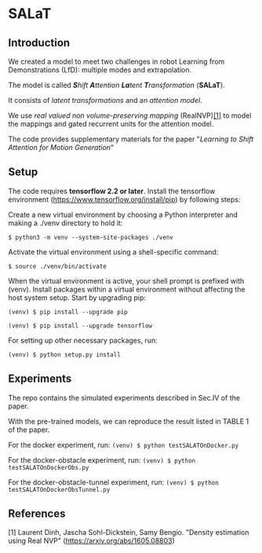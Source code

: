 # SALaT

## Introduction
We created a model to meet two challenges in robot Learning from Demonstrations (LfD): multiple modes and extrapolation.

The model is called _**S**hift **A**ttention **La**tent **T**ransformation_ (**SALaT**). 

It consists of _latent transformations_ and an _attention model_. 

We use _real valued non volume-preserving mapping_ (RealNVP)[[1]](#1) to model the mappings and gated recurrent units for the attention model.

The code provides supplementary materials for the paper "_Learning to Shift Attention for Motion Generation_"

## Setup
The code requires **tensorflow 2.2 or later**. 
Install the tensorflow environment (https://www.tensorflow.org/install/pip) by following steps:

Create a new virtual environment by choosing a Python interpreter and making a ./venv directory to hold it:

`$ python3 -m venv --system-site-packages ./venv`

Activate the virtual environment using a shell-specific command:

`$ source ./venv/bin/activate` 

When the virtual environment is active, your shell prompt is prefixed with (venv).
Install packages within a virtual environment without affecting the host system setup. Start by upgrading pip:

`(venv) $ pip install --upgrade pip`

`(venv) $ pip install --upgrade tensorflow`


For setting up other necessary packages, run:

`(venv) $ python setup.py install`

## Experiments

The repo contains the simulated experiments described in Sec.IV of the paper. 

With the pre-trained models, we can reproduce the result listed in TABLE 1 of the paper.

For the docker experiment, run:
`(venv) $ python testSALATOnDocker.py`

For the docker-obstacle experiment, run:
`(venv) $ python testSALATOnDockerObs.py`

For the docker-obstacle-tunnel experiment, run:
`(venv) $ python testSALATOnDockerObsTunnel.py`

## References
<a id="1">[1]</a> 
Laurent Dinh, Jascha Sohl-Dickstein, Samy Bengio. "Density estimation using Real NVP" (https://arxiv.org/abs/1605.08803)

